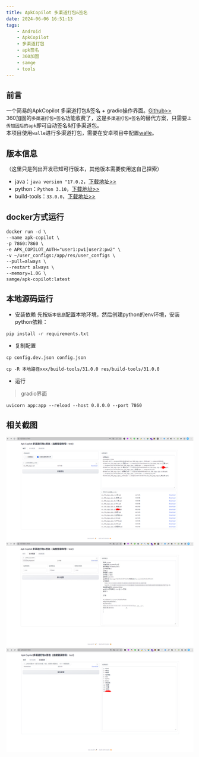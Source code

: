 ```yaml
---
title: ApkCopilot 多渠道打包&签名
date: 2024-06-06 16:51:13
tags:
    - Android
    - ApkCopilot
    - 多渠道打包
    - apk签名
    - 360加固
    - samge
    - tools
---
```


## 前言
一个简易的ApkCopilot 多渠道打包&签名 + gradio操作界面。[Github>>](https://github.com/Samge0/apk-copilot)<br>
360加固的`多渠道打包+签名`功能收费了，这是`多渠道打包+签名`的替代方案，只需要`上传加固后的apk`即可自动签名&打多渠道包。<br>
本项目使用`walle`进行多渠道打包，需要在安卓项目中配置[walle](https://github.com/Meituan-Dianping/walle)。

## 版本信息
（这里只是列出开发已知可行版本，其他版本需要使用这自己探索）
- java：`java version "17.0.2`，[下载地址>>](https://jdk.java.net/archive/)
- python：`Python 3.10`，[下载地址>>](https://www.python.org/downloads/)
- build-tools：`33.0.0`，[下载地址>>](https://androidsdkmanager.azurewebsites.net/Buildtools)

## docker方式运行
```shell
docker run -d \
--name apk-copilot \
-p 7860:7860 \
-e APK_COPILOT_AUTH="user1:pw1|user2:pw2" \
-v ~/user_configs:/app/res/user_configs \
--pull=always \
--restart always \
--memory=1.0G \
samge/apk-copilot:latest
```


## 本地源码运行

- 安装依赖
先按`版本信息`配置本地环境，然后创建python的env环境，安装python依赖：
```shell
pip install -r requirements.txt
```

- 复制配置
```shell
cp config.dev.json config.json
```
```shell
cp -R 本地路径xxx/build-tools/31.0.0 res/build-tools/31.0.0
```

- 运行
> gradio界面
```shell
uvicorn app:app --reload --host 0.0.0.0 --port 7860
```

## 相关截图
![一键打多渠道包&签名](https://github.com/Samge0/apk-copilot/raw/main/res/screenshot/一键打多渠道包&签名.png)
![密钥配置](https://github.com/Samge0/apk-copilot/raw/main/res/screenshot/密钥配置.jpg)
![渠道配置](https://github.com/Samge0/apk-copilot/raw/main/res/screenshot/渠道配置.png)
